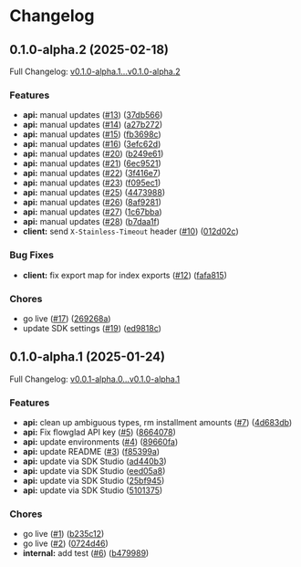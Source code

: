 # Changelog

## 0.1.0-alpha.2 (2025-02-18)

Full Changelog: [v0.1.0-alpha.1...v0.1.0-alpha.2](https://github.com/flowglad/flowglad-node/compare/v0.1.0-alpha.1...v0.1.0-alpha.2)

### Features

* **api:** manual updates ([#13](https://github.com/flowglad/flowglad-node/issues/13)) ([37db566](https://github.com/flowglad/flowglad-node/commit/37db5661f576ac5c87825e9cfac27bc703627bde))
* **api:** manual updates ([#14](https://github.com/flowglad/flowglad-node/issues/14)) ([a27b272](https://github.com/flowglad/flowglad-node/commit/a27b2727b1015840ae0856696c25acb6a97399d7))
* **api:** manual updates ([#15](https://github.com/flowglad/flowglad-node/issues/15)) ([fb3698c](https://github.com/flowglad/flowglad-node/commit/fb3698cecdd1e0768ed96c8af34ee4be775ffb50))
* **api:** manual updates ([#16](https://github.com/flowglad/flowglad-node/issues/16)) ([3efc62d](https://github.com/flowglad/flowglad-node/commit/3efc62d568c6bd7d4acf0bd7f8340ffe36848351))
* **api:** manual updates ([#20](https://github.com/flowglad/flowglad-node/issues/20)) ([b249e61](https://github.com/flowglad/flowglad-node/commit/b249e6128e58279eb762ac76262c27708c228311))
* **api:** manual updates ([#21](https://github.com/flowglad/flowglad-node/issues/21)) ([6ec9521](https://github.com/flowglad/flowglad-node/commit/6ec95217b2729a72b0c30af6ca17f3c1cfe4d489))
* **api:** manual updates ([#22](https://github.com/flowglad/flowglad-node/issues/22)) ([3f416e7](https://github.com/flowglad/flowglad-node/commit/3f416e7bc65f1a2848c1342c022fc273c5cfa2a6))
* **api:** manual updates ([#23](https://github.com/flowglad/flowglad-node/issues/23)) ([f095ec1](https://github.com/flowglad/flowglad-node/commit/f095ec1d3729035f06ba8fea1f3f9cec7dc9f0b7))
* **api:** manual updates ([#25](https://github.com/flowglad/flowglad-node/issues/25)) ([4473988](https://github.com/flowglad/flowglad-node/commit/4473988f0e1ccd8ec0f0a76c5b568788eaf73a27))
* **api:** manual updates ([#26](https://github.com/flowglad/flowglad-node/issues/26)) ([8af9281](https://github.com/flowglad/flowglad-node/commit/8af9281b29852288f2dff4bbb240575a47b05909))
* **api:** manual updates ([#27](https://github.com/flowglad/flowglad-node/issues/27)) ([1c67bba](https://github.com/flowglad/flowglad-node/commit/1c67bba77bf55a2855835d495e32798f5970190f))
* **api:** manual updates ([#28](https://github.com/flowglad/flowglad-node/issues/28)) ([b7daa1f](https://github.com/flowglad/flowglad-node/commit/b7daa1f725764509732dcfbd2e47081cc0ca4052))
* **client:** send `X-Stainless-Timeout` header ([#10](https://github.com/flowglad/flowglad-node/issues/10)) ([012d02c](https://github.com/flowglad/flowglad-node/commit/012d02c2061af443bbecae7cd793e9cfaf5f52a6))


### Bug Fixes

* **client:** fix export map for index exports ([#12](https://github.com/flowglad/flowglad-node/issues/12)) ([fafa815](https://github.com/flowglad/flowglad-node/commit/fafa8158e5e1cfe82ec03d9674a60c75c9dc2935))


### Chores

* go live ([#17](https://github.com/flowglad/flowglad-node/issues/17)) ([269268a](https://github.com/flowglad/flowglad-node/commit/269268aa16595edded2d1b8bf6fcfb613b8ed5d7))
* update SDK settings ([#19](https://github.com/flowglad/flowglad-node/issues/19)) ([ed9818c](https://github.com/flowglad/flowglad-node/commit/ed9818cd54c064e1b9d513e4f25e0a6038984c84))

## 0.1.0-alpha.1 (2025-01-24)

Full Changelog: [v0.0.1-alpha.0...v0.1.0-alpha.1](https://github.com/flowglad/flowglad-node/compare/v0.0.1-alpha.0...v0.1.0-alpha.1)

### Features

* **api:** clean up ambiguous types, rm installment amounts ([#7](https://github.com/flowglad/flowglad-node/issues/7)) ([4d683db](https://github.com/flowglad/flowglad-node/commit/4d683db6df39ea87f265a1c2b75cce56d50dc674))
* **api:** Fix flowglad API key ([#5](https://github.com/flowglad/flowglad-node/issues/5)) ([8664078](https://github.com/flowglad/flowglad-node/commit/8664078e6a187fd41107c92ad218d6e4ea0c618d))
* **api:** update environments  ([#4](https://github.com/flowglad/flowglad-node/issues/4)) ([89660fa](https://github.com/flowglad/flowglad-node/commit/89660fa46a132f14db52872c02c8af1bd6db4d41))
* **api:** update README ([#3](https://github.com/flowglad/flowglad-node/issues/3)) ([f85399a](https://github.com/flowglad/flowglad-node/commit/f85399ac9f8fcc029b94a4e5d4bef93fd9c142f8))
* **api:** update via SDK Studio ([ad440b3](https://github.com/flowglad/flowglad-node/commit/ad440b3c874102554e9b49c46e50a527adf3d39d))
* **api:** update via SDK Studio ([eed05a8](https://github.com/flowglad/flowglad-node/commit/eed05a8f65579e7ec6fe6057531c4eb05c6d4633))
* **api:** update via SDK Studio ([25bf945](https://github.com/flowglad/flowglad-node/commit/25bf9459857098b79f15d735cfd7b4684793f2db))
* **api:** update via SDK Studio ([5101375](https://github.com/flowglad/flowglad-node/commit/51013751991b0104e25992e58e7b7c5acc6e9e11))


### Chores

* go live ([#1](https://github.com/flowglad/flowglad-node/issues/1)) ([b235c12](https://github.com/flowglad/flowglad-node/commit/b235c12823b0ae452a85a45094f42fe6f527fc9e))
* go live ([#2](https://github.com/flowglad/flowglad-node/issues/2)) ([0724d46](https://github.com/flowglad/flowglad-node/commit/0724d469b1711f6ff2e26d0d7073cd2d1d9d1e81))
* **internal:** add test ([#6](https://github.com/flowglad/flowglad-node/issues/6)) ([b479989](https://github.com/flowglad/flowglad-node/commit/b479989a2de24caeee2d590d9304fcf6c53a59aa))
